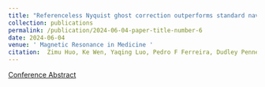 ```yaml
---
title: "Referenceless Nyquist ghost correction outperforms standard navigator-based method and improves efficiency of in vivo diffusion tensor cardiovascular magnetic resonance"
collection: publications
permalink: /publication/2024-06-04-paper-title-number-6
date: 2024-06-04
venue: ' Magnetic Resonance in Medicine '
citation:  Zimu Huo, Ke Wen, Yaqing Luo, Pedro F Ferreira, Dudley Pennell, Andrew D Scott, Sonia Nielles-Vallespin
---
```


[Conference Abstract](../files/epi_mrm2024.pdf) 
